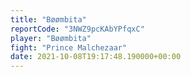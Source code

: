 ```yaml
---
title: "Bøømbita"
reportCode: "3NWZ9pcKAbYPfqxC"
player: "Bøømbita"
fight: "Prince Malchezaar"
date: 2021-10-08T19:17:48.190000+00:00
---
```

